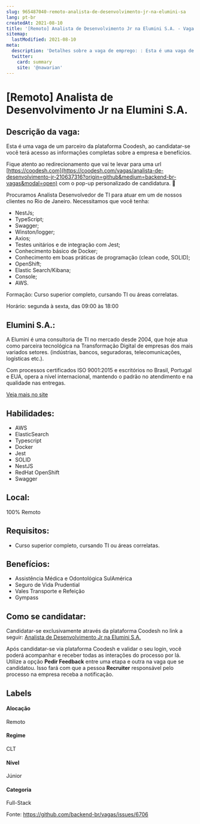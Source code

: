 ```yaml
---
slug: 965487040-remoto-analista-de-desenvolvimento-jr-na-elumini-sa
lang: pt-br
createdAt: 2021-08-10
title: '[Remoto] Analista de Desenvolvimento Jr na Elumini S.A. - Vaga de Emprego'
sitemap:
  lastModified: 2021-08-10
meta:
  description: 'Detalhes sobre a vaga de emprego: : Esta é uma vaga de um parceiro da plataforma Coodesh, ao candidatar-se você terá acesso as informações completas sobre a empresa e benefícios.  Fique atento ao redirecionamento que vai te levar para uma url [https://coodesh.com](https://coodesh.com/vagas/analista-de-desenvolvimento-jr-210637316?origin=github&medium=backend-br-vagas&modal=open) com o pop-up personalizado de candidatura. 👋 <p>Procuramos Analista Desenvolvedor de TI para atuar em um de nossos clientes no Rio de Janeiro. Necessitamos que você tenha:&nbsp;</p> <p></p> <ul> <li>NestJs;</li> <li>TypeScript;</li> <li>Swagger;</li> <li>Winston/logger;</li> <li>Axios;</li> <li>Testes unitários e de integração com Jest;</li> <li>Conhecimento básico de Docker;</li> <li>Conhecimento em boas práticas de programação (clean code, SOLID);</li> <li>OpenShift;</li> <li>Elastic Search/Kibana;</li> <li>Console;</li> <li>AWS.</li> </ul> <p></p> <p>Formação: Curso superior completo, cursando TI ou áreas correlatas.&nbsp;</p> <p>Horário: segunda à sexta, das 09:00 às 18:00</p>'
  twitter:
    card: summary
    site: '@nawarian'
---
```


# [Remoto] Analista de Desenvolvimento Jr na Elumini S.A.

## Descrição da vaga: 
Esta é uma vaga de um parceiro da plataforma Coodesh, ao candidatar-se você terá acesso as informações completas sobre a empresa e benefícios.


Fique atento ao redirecionamento que vai te levar para uma url [https://coodesh.com](https://coodesh.com/vagas/analista-de-desenvolvimento-jr-210637316?origin=github&medium=backend-br-vagas&modal=open) com o pop-up personalizado de candidatura. 👋
<p>Procuramos Analista Desenvolvedor de TI para atuar em um de nossos clientes no Rio de Janeiro. Necessitamos que você tenha:&nbsp;</p>
<p></p>
<ul>
<li>NestJs;</li>
<li>TypeScript;</li>
<li>Swagger;</li>
<li>Winston/logger;</li>
<li>Axios;</li>
<li>Testes unitários e de integração com Jest;</li>
<li>Conhecimento básico de Docker;</li>
<li>Conhecimento em boas práticas de programação (clean code, SOLID);</li>
<li>OpenShift;</li>
<li>Elastic Search/Kibana;</li>
<li>Console;</li>
<li>AWS.</li>
</ul>
<p></p>
<p>Formação: Curso superior completo, cursando TI ou áreas correlatas.&nbsp;</p>
<p>Horário: segunda à sexta, das 09:00 às 18:00</p>

## Elumini S.A.: 
 <p>A Elumini é uma consultoria de TI no mercado desde 2004, que hoje atua como parceira tecnológica na Transformação Digital de empresas dos mais variados setores. (indústrias, bancos, seguradoras, telecomunicações, logísticas etc.).</p>
<p>Com processos certificados ISO 9001:2015 e escritórios no Brasil, Portugal e EUA, opera a nível internacional, mantendo o padrão no atendimento e na qualidade nas entregas.</p><a href='https://coodesh.com/empresas/elumini-sa'>Veja mais no site</a>

 ## Habilidades: 
 - AWS 
- ElasticSearch 
- Typescript 
- Docker 
- Jest 
- SOLID 
- NestJS 
- RedHat OpenShift 
- Swagger
## Local: 
 100% Remoto
## Requisitos: 
 - Curso superior completo, cursando TI ou áreas correlatas. 

## Benefícios: 
 - Assistência Médica e Odontológica SulAmérica 
- Seguro de Vida Prudential 
- Vales Transporte e Refeição 
- Gympass
## Como se candidatar:
Candidatar-se exclusivamente através da plataforma Coodesh no link a seguir: [Analista de Desenvolvimento Jr na Elumini S.A.](https://coodesh.com/vagas/analista-de-desenvolvimento-jr-210637316?origin=github&medium=backend-br-vagas&modal=open)


Após candidatar-se via plataforma Coodesh e validar o seu login, você poderá acompanhar e receber todas as interações do processo por lá. Utilize a opção **Pedir Feedback** entre uma etapa e outra na vaga que se candidatou. Isso fará com que a pessoa **Recruiter** responsável pelo processo na empresa receba a notificação.
## Labels
#### Alocação
Remoto
#### Regime
CLT
#### Nível
Júnior
#### Categoria
Full-Stack

Fonte: https://github.com/backend-br/vagas/issues/6706